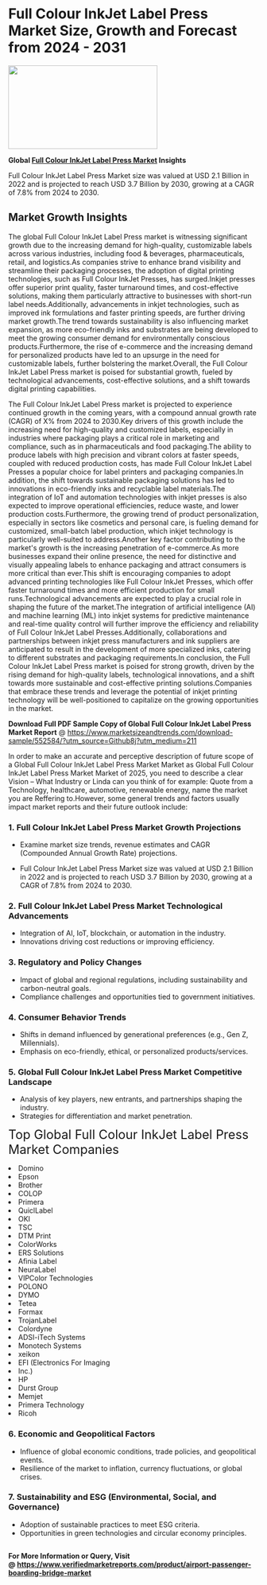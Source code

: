 <H1>Full Colour InkJet Label Press Market Size, Growth and Forecast from 2024 - 2031</H1><img class="aligncenter size-medium wp-image-584254" src="https://thirdeyenews.in/wp-content/uploads/2024/09/Global-Market-Research-300x168.jpeg" alt="" width="300" height="168" /><p><strong>Global&nbsp;<a href="https://www.marketsizeandtrends.com/download-sample/552584/?utm_source=Github8j?utm_medium=211">Full Colour InkJet Label Press Market</a> Insights</strong></p><p>Full Colour InkJet Label Press Market size was valued at USD 2.1 Billion in 2022 and is projected to reach USD 3.7 Billion by 2030, growing at a CAGR of 7.8% from 2024 to 2030.</p><p><h2>Market Growth Insights</h2> <p>The global Full Colour InkJet Label Press market is witnessing significant growth due to the increasing demand for high-quality, customizable labels across various industries, including food & beverages, pharmaceuticals, retail, and logistics.As companies strive to enhance brand visibility and streamline their packaging processes, the adoption of digital printing technologies, such as Full Colour InkJet Presses, has surged.Inkjet presses offer superior print quality, faster turnaround times, and cost-effective solutions, making them particularly attractive to businesses with short-run label needs.Additionally, advancements in inkjet technologies, such as improved ink formulations and faster printing speeds, are further driving market growth.The trend towards sustainability is also influencing market expansion, as more eco-friendly inks and substrates are being developed to meet the growing consumer demand for environmentally conscious products.Furthermore, the rise of e-commerce and the increasing demand for personalized products have led to an upsurge in the need for customizable labels, further bolstering the market.Overall, the Full Colour InkJet Label Press market is poised for substantial growth, fueled by technological advancements, cost-effective solutions, and a shift towards digital printing capabilities.</p> <p>The Full Colour InkJet Label Press market is projected to experience continued growth in the coming years, with a compound annual growth rate (CAGR) of X% from 2024 to 2030.Key drivers of this growth include the increasing need for high-quality and customized labels, especially in industries where packaging plays a critical role in marketing and compliance, such as in pharmaceuticals and food packaging.The ability to produce labels with high precision and vibrant colors at faster speeds, coupled with reduced production costs, has made Full Colour InkJet Label Presses a popular choice for label printers and packaging companies.In addition, the shift towards sustainable packaging solutions has led to innovations in eco-friendly inks and recyclable label materials.The integration of IoT and automation technologies with inkjet presses is also expected to improve operational efficiencies, reduce waste, and lower production costs.Furthermore, the growing trend of product personalization, especially in sectors like cosmetics and personal care, is fueling demand for customized, small-batch label production, which inkjet technology is particularly well-suited to address.Another key factor contributing to the market's growth is the increasing penetration of e-commerce.As more businesses expand their online presence, the need for distinctive and visually appealing labels to enhance packaging and attract consumers is more critical than ever.This shift is encouraging companies to adopt advanced printing technologies like Full Colour InkJet Presses, which offer faster turnaround times and more efficient production for small runs.Technological advancements are expected to play a crucial role in shaping the future of the market.The integration of artificial intelligence (AI) and machine learning (ML) into inkjet systems for predictive maintenance and real-time quality control will further improve the efficiency and reliability of Full Colour InkJet Label Presses.Additionally, collaborations and partnerships between inkjet press manufacturers and ink suppliers are anticipated to result in the development of more specialized inks, catering to different substrates and packaging requirements.In conclusion, the Full Colour InkJet Label Press market is poised for strong growth, driven by the rising demand for high-quality labels, technological innovations, and a shift towards more sustainable and cost-effective printing solutions.Companies that embrace these trends and leverage the potential of inkjet printing technology will be well-positioned to capitalize on the growing opportunities in the market.</p> <p><span class=""><strong>Download Full PDF Sample Copy of Global Full Colour InkJet Label Press Market Report</strong> @ <a href="https://www.marketsizeandtrends.com/download-sample/552584/?utm_source=Github8j?utm_medium=211" target="_blank">https://www.marketsizeandtrends.com/download-sample/552584/?utm_source=Github8j?utm_medium=211</a></span></p><p>In order to make an accurate and perceptive description of future scope of a Global&nbsp;Full Colour InkJet Label Press Market Market as Global&nbsp;Full Colour InkJet Label Press Market Market of 2025, you need to describe a clear Vision &ndash; What Industry or Linda can you think of for example: Quote from a Technology, healthcare, automotive, renewable energy, name the market you are Reffering to.However, some general trends and factors usually impact market reports and their future outlook include:</p><h3>1.&nbsp;<strong>Full Colour InkJet Label Press Market Growth Projections</strong></h3><ul><li>Examine market size trends, revenue estimates and CAGR (Compounded Annual Growth Rate) projections.</li><li><p>Full Colour InkJet Label Press Market size was valued at USD 2.1 Billion in 2022 and is projected to reach USD 3.7 Billion by 2030, growing at a CAGR of 7.8% from 2024 to 2030.</p></li></ul><h3>2.&nbsp;<strong>Full Colour InkJet Label Press Market Technological Advancements</strong></h3><ul><li>Integration of AI, IoT, blockchain, or automation in the industry.</li><li>Innovations driving cost reductions or improving efficiency.</li></ul><h3>3.&nbsp;<strong>Regulatory and Policy Changes</strong></h3><ul><li>Impact of global and regional regulations, including sustainability and carbon-neutral goals.</li><li>Compliance challenges and opportunities tied to government initiatives.</li></ul><h3>4.&nbsp;<strong>Consumer Behavior Trends</strong></h3><ul><li>Shifts in demand influenced by generational preferences (e.g., Gen Z, Millennials).</li><li>Emphasis on eco-friendly, ethical, or personalized products/services.</li></ul><h3>5.&nbsp;<strong>Global Full Colour InkJet Label Press Market Competitive Landscape</strong></h3><ul><li>Analysis of key players, new entrants, and partnerships shaping the industry.</li><li>Strategies for differentiation and market penetration.</li></ul><p data-pm-slice="1 1 []"><span style="color: inherit; font-family: inherit; font-size: 25px;">Top Global Full Colour InkJet Label Press Market Companies</span></p><div class="" data-test-id=""><p><li>Domino</li><li> Epson</li><li> Brother</li><li> COLOP</li><li> Primera</li><li> QuiclLabel</li><li> OKI</li><li> TSC</li><li> DTM Print</li><li> ColorWorks</li><li> ERS Solutions</li><li> Afinia Label</li><li> NeuraLabel</li><li> VIPColor Technologies</li><li> POLONO</li><li> DYMO</li><li> Tetea</li><li> Formax</li><li> TrojanLabel</li><li> Colordyne</li><li> ADSI-iTech Systems</li><li> Monotech Systems</li><li> xeikon</li><li> EFI (Electronics For Imaging</li><li> Inc.)</li><li> HP</li><li> Durst Group</li><li> Memjet</li><li> Primera Technology</li><li> Ricoh</li></p></div><h3>6.&nbsp;<strong>Economic and Geopolitical Factors</strong></h3><ul><li>Influence of global economic conditions, trade policies, and geopolitical events.</li><li>Resilience of the market to inflation, currency fluctuations, or global crises.</li></ul><h3>7.&nbsp;<strong>Sustainability and ESG (Environmental, Social, and Governance)</strong></h3><ul><li>Adoption of sustainable practices to meet ESG criteria.</li><li>Opportunities in green technologies and circular economy principles.</li></ul><h2><strong style="font-size: 14px;">For More Information or Query, Visit @&nbsp;</strong><a style="background-color: #ffffff; font-size: 14px;" href="https://www.marketsizeandtrends.com/report/full-colour-inkjet-label-press-market/" target="_blank">https://www.verifiedmarketreports.com/product/airport-passenger-boarding-bridge-market</a></h2>